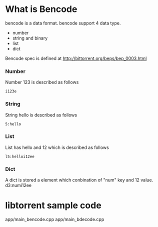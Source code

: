 # What is Bencode

bencode is a data format. bencode support 4 data type.

- number
- string and binary
- list
- dict

Bencode spec is defined at http://bittorrent.org/beps/bep_0003.html


### Number
Number 123 is described as follows

```
i123e
```

### String
String hello is described as follows

```
5:hello
```

### List

List has hello and 12 which is described as follows

```
l5:helloi12ee
```

### Dict 
A dict is stored  a element which conbination of "num" key and 12 value.   
d3:numi12ee


# libtorrent sample  code

app/main_bencode.cpp
app/main_bdecode.cpp


